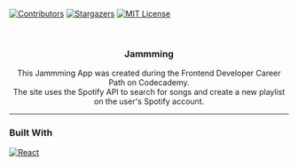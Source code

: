 <!-- Improved compatibility of back to top link: See: https://github.com/othneildrew/Best-README-Template/pull/73 -->
<!--
*** Thanks for checking out the Best-README-Template. If you have a suggestion
*** that would make this better, please fork the repo and create a pull request
*** or simply open an issue with the tag "enhancement".
*** Don't forget to give the project a star!
*** Thanks again! Now go create something AMAZING! :D
-->



<!-- PROJECT SHIELDS -->
<!--
*** I'm using markdown "reference style" links for readability.
*** Reference links are enclosed in brackets [ ] instead of parentheses ( ).
*** See the bottom of this document for the declaration of the reference variables
*** for contributors-url, forks-url, etc. This is an optional, concise syntax you may use.
*** https://www.markdownguide.org/basic-syntax/#reference-style-links
-->
[![Contributors][contributors-shield]][contributors-url]
[![Stargazers][stars-shield]][stars-url]
[![MIT License][license-shield]][license-url]



<!-- PROJECT LOGO -->
<br />
<div align="center">

<h3 align="center">Jammming</h3>

  <p align="center">
    This Jammming App was created during the Frontend Developer Career Path on Codecademy.<br /> 
    The site uses the Spotify API to search for songs and create a new playlist on the user's Spotify account.
  </p>
</div>

---

<!-- ABOUT THE PROJECT -->
### Built With

[![React][React.js]][React-url]

<!-- MARKDOWN LINKS & IMAGES -->
<!-- https://www.markdownguide.org/basic-syntax/#reference-style-links -->
[contributors-shield]: https://img.shields.io/github/contributors/sjoerdwol/jammming.svg?style=for-the-badge
[contributors-url]: https://github.com/sjoerdwol/jammming/graphs/contributors
[stars-shield]: https://img.shields.io/github/stars/sjoerdwol/jammming.svg?style=for-the-badge
[stars-url]: https://github.com/sjoerdwol/jammming/stargazers
[license-shield]: https://img.shields.io/github/license/sjoerdwol/jammming.svg?style=for-the-badge
[license-url]: https://github.com/sjoerdwol/jammming/blob/master/LICENSE.txt
[product-screenshot]: images/screenshot.png
[React.js]: https://img.shields.io/badge/React-20232A?style=for-the-badge&logo=react&logoColor=61DAFB
[React-url]: https://reactjs.org/
